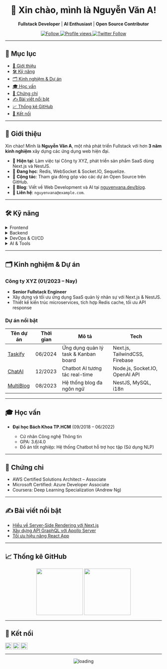 <div align="center">
  <h1>👋 Xin chào, mình là Nguyễn Văn A!</h1>
  <p><strong>Fullstack Developer</strong> | <strong>AI Enthusiast</strong> | <strong>Open Source Contributor</strong></p>

  <a href="https://github.com/nguyenvana?tab=followers">
    <img src="https://img.shields.io/github/followers/nguyenvana?label=Follow&style=social" alt="Follow" />
  </a>
  <a href="https://github.com/nguyenvana/nguyenvana">
    <img src="https://komarev.com/ghpvc/?username=nguyenvana&style=flat-square" alt="Profile views" />
  </a>
  <a href="https://twitter.com/nguyenvana">
    <img src="https://img.shields.io/twitter/follow/nguyenvana?label=Twitter&style=social" alt="Twitter Follow" />
  </a>
</div>

---

## 📖 Mục lục

* [🚀 Giới thiệu](#🚀-giới-thiệu)
* [🛠️ Kỹ năng](#🛠️-kỹ-năng)
* [🗂️ Kinh nghiệm & Dự án](#🗂️-kinh-nghiệm--dự-án)
* [🎓 Học vấn](#🎓-học-vấn)
* [🏅 Chứng chỉ](#🏅-chứng-chỉ)
* [✍️ Bài viết nổi bật](#✍️-bài-viết-nổi-bật)
* [📈 Thống kê GitHub](#📈-thống-kê-github)
* [🤝 Kết nối](#🤝-kết-nối)

---

## 🚀 Giới thiệu

Xin chào! Mình là **Nguyễn Văn A**, một nhà phát triển Fullstack với hơn **3 năm kinh nghiệm** xây dựng các ứng dụng web hiện đại.

* 🔭 **Hiện tại**: Làm việc tại Công ty XYZ, phát triển sản phẩm SaaS dùng Next.js và NestJS.
* 🌱 **Đang học**: Redis, WebSocket & Socket.IO, Sequelize.
* 👯 **Cộng tác**: Tham gia đóng góp vào các dự án Open Source trên GitHub.
* 📝 **Blog**: Viết về Web Development và AI tại [nguyenvana.dev/blog](https://nguyenvana.dev/blog).
* 💬 **Liên hệ**: `nguyenvana@example.com`.

---

## 🛠️ Kỹ năng

<details>
  <summary>Frontend</summary>

* HTML, CSS, JavaScript, TypeScript
* React, Next.js, TailwindCSS
* Responsive Design, UI/UX cơ bản

</details>

<details>
  <summary>Backend</summary>

* Node.js, Express.js, NestJS
* REST API, GraphQL
* MySQL, PostgreSQL, MongoDB, Redis

</details>

<details>
  <summary>DevOps & CI/CD</summary>

* Docker, GitHub Actions
* AWS (EC2, S3), Vercel, Netlify
* Monitoring & Logging: Prometheus, Grafana

</details>

<details>
  <summary>AI & Tools</summary>

* Python, TensorFlow, PyTorch (cơ bản)
* OpenAI GPT, LangChain
* VS Code, ESLint, Prettier, Git

</details>

---

## 🗂️ Kinh nghiệm & Dự án

### Công ty XYZ (01/2023 – Nay)

* **Senior Fullstack Engineer**
* Xây dựng và tối ưu ứng dụng SaaS quản lý nhân sự với Next.js & NestJS.
* Thiết kế kiến trúc microservices, tích hợp Redis cache, tối ưu API response <br/>

### Dự án nổi bật

| Tên dự án                                            | Thời gian | Mô tả                                | Tech                           |
| ---------------------------------------------------- | --------- | ------------------------------------ | ------------------------------ |
| [Taskify](https://github.com/nguyenvana/taskify)     | 06/2024   | Ứng dụng quản lý task & Kanban board | Next.js, TailwindCSS, Firebase |
| [ChatAI](https://github.com/nguyenvana/chatai)       | 12/2023   | Chatbot AI tương tác real-time       | Node.js, Socket.IO, OpenAI API |
| [MultiBlog](https://github.com/nguyenvana/multiblog) | 08/2023   | Hệ thống blog đa ngôn ngữ            | NestJS, MySQL, i18n            |

---

## 🎓 Học vấn

* **Đại học Bách Khoa TP.HCM** (09/2018 – 06/2022)

  * Cử nhân Công nghệ Thông tin
  * GPA: 3.6/4.0
  * Đồ án tốt nghiệp: Hệ thống Chatbot hỗ trợ học tập (Sử dụng NLP)

---

## 🏅 Chứng chỉ

* AWS Certified Solutions Architect – Associate
* Microsoft Certified: Azure Developer Associate
* Coursera: Deep Learning Specialization (Andrew Ng)

---

## ✍️ Bài viết nổi bật

* [Hiểu về Server-Side Rendering với Next.js](https://nguyenvana.dev/blog/ssr-nextjs)
* [Xây dựng API GraphQL với Apollo Server](https://nguyenvana.dev/blog/graphql-apollo)
* [Tối ưu hiệu năng React App](https://nguyenvana.dev/blog/optimize-react)

---

## 📈 Thống kê GitHub

<div align="center">
  <img height="150em" src="https://github-readme-stats.vercel.app/api?username=nguyenvana&show_icons=true&theme=dark&count_private=true&include_all_commits=true" />
  <img height="150em" src="https://github-readme-stats.vercel.app/api/top-langs/?username=nguyenvana&layout=compact&theme=dark" />
</div>

---

## 🤝 Kết nối

[<img align="left" alt="LinkedIn" width="22px" src="https://cdn.jsdelivr.net/npm/simple-icons@v7/icons/linkedin.svg" />](https://www.linkedin.com/in/nguyenvana/)
[<img align="left" alt="Twitter" width="22px" src="https://cdn.jsdelivr.net/npm/simple-icons@v7/icons/twitter.svg" />](https://twitter.com/nguyenvana)
[<img align="left" alt="Email" width="22px" src="https://cdn.jsdelivr.net/npm/simple-icons@v7/icons/gmail.svg" />](mailto:nguyenvana@example.com)

<div style="clear: both;"></div>

---

<p align="center">
  <img src="https://c.tenor.com/I6kN-6X7nhAAAAAj/loading-buffering.gif" alt="loading" />
</p>
